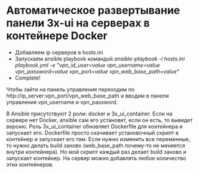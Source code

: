 # Автоматическое развертывание панели 3x-ui на серверах в контейнере Docker

- Добавляем ip серверов в hosts.ini
- Запускаем ansible playbook командой *ansible-playbook -i hosts.ini playbook.yml -e "vpn_id_user=value vpn_username=value vpn_password=value vpn_port=value vpn_web_base_path=value"*
- Complete!

Чтобы зайти на панель управления переходим по http://ip_server:vpn_port/vpn_web_base_path и вводим в панели управления vpn_username и vpn_password.

В Ansible присутствуют 2 роли: docker и 3x_ui_container. 
Если на сервере нет Docker, ansible сам его установит, если он есть, то выведет версию. 
Роль 3x_ui_container обновляет Dockerfile для контейнера и запускает его. 
Dockerfile просто скачивает установочный скрипт в контейнер и запускает его там. 
Если нужно изменить все переменные, то нужно делать build заново 
(web_base_path почему-то не меняется внутри контейнера). Но мой скрипт каждый раз делает build заново и запускает контейнер.
На сервер можно добавлять любое количество этих контейнеров.
